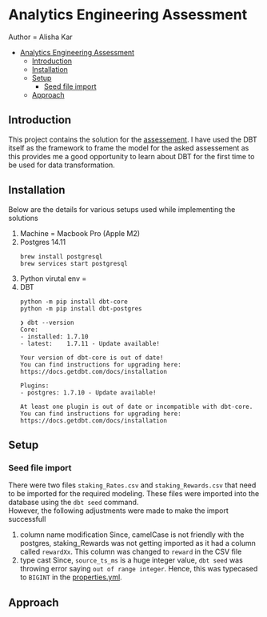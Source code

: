 # Analytics Engineering Assessment

Author = Alisha Kar

- [Analytics Engineering Assessment](#analytics-engineering-assessment)
  - [Introduction](#introduction)
  - [Installation](#installation)
  - [Setup](#setup)
    - [Seed file import](#seed-file-import)
  - [Approach](#approach)
## Introduction
This project contains the solution for the [assessement](./assessment_README.md).
I have used the DBT itself as the framework to frame the model for the asked assessement as this provides me a good opportunity to learn about DBT for the first time to be used for data transformation.

## Installation
Below are the details for various setups used while implementing the solutions
1. Machine = Macbook Pro (Apple M2)
2. Postgres 14.11
    ```
    brew install postgresql
    brew services start postgresql
    ```
3. Python virutal env = 
4. DBT  
    ```
    python -m pip install dbt-core
    python -m pip install dbt-postgres
    ```
    ```
    ❯ dbt --version
    Core:
    - installed: 1.7.10
    - latest:    1.7.11 - Update available!

    Your version of dbt-core is out of date!
    You can find instructions for upgrading here:
    https://docs.getdbt.com/docs/installation

    Plugins:
    - postgres: 1.7.10 - Update available!

    At least one plugin is out of date or incompatible with dbt-core.
    You can find instructions for upgrading here:
    https://docs.getdbt.com/docs/installation
    ```

## Setup

### Seed file import
There were two files `staking_Rates.csv` and `staking_Rewards.csv` that need to be imported for the required modeling. These files were imported into the database using the `dbt seed` command.  
However, the following adjustments were made to make the import successfull
1. column name modification
Since, camelCase is not friendly with the postgres, staking_Rewards was not getting imported as it had a column called `rewardXx`. This column was changed to `reward` in the CSV file
2. type cast
Since, `source_ts_ms` is a huge integer value, `dbt seed` was throwing error saying `out of range integer`. Hence, this was typecased to `BIGINT` in the [properties.yml](./seeds/properties.yml).

## Approach